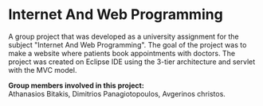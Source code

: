# Internet And Web Programming
A group project that was developed as a university assignment for the subject "Internet And Web Programming". 
The goal of the project was to make a website where patients book appointments with doctors. The project was created on Eclipse IDE using the 3-tier architecture and servlet with the MVC model.

**Group members involved in this project:**<br>
Athanasios Bitakis, Dimitrios Panagiotopoulos, Avgerinos christos.


